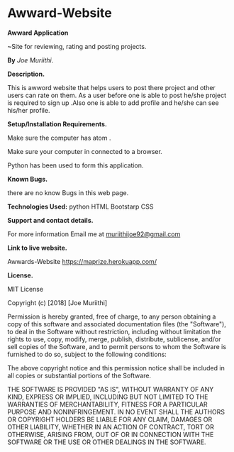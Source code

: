 # Awward-Website

**Awward Application**

~Site for reviewing, rating and posting projects.

**By** *Joe Muriithi*.

**Description.**

This is awword website that helps users to post there project and other users can rate on them. As a user before one is able to post he/she project is required to sign up .Also one is able to add profile and he/she can see his/her profile.

**Setup/Installation Requirements.**

Make sure the computer has atom .

Make sure your computer in connected to a browser.

Python has been used to form this application.

**Known Bugs.**

there are no know Bugs in this web page.

**Technologies Used:**
python
HTML
Bootstarp
CSS

**Support and contact details.**

For more information  Email me at muriithijoe92@gmail.com

**Link to live website.**

Awwards-Website https://maprize.herokuapp.com/

**License.**

MIT License

Copyright (c) [2018] [Joe Muriithi]

Permission is hereby granted, free of charge, to any person obtaining a copy
of this software and associated documentation files (the "Software"), to deal
in the Software without restriction, including without limitation the rights
to use, copy, modify, merge, publish, distribute, sublicense, and/or sell
copies of the Software, and to permit persons to whom the Software is
furnished to do so, subject to the following conditions:

The above copyright notice and this permission notice shall be included in all
copies or substantial portions of the Software.

THE SOFTWARE IS PROVIDED "AS IS", WITHOUT WARRANTY OF ANY KIND, EXPRESS OR
IMPLIED, INCLUDING BUT NOT LIMITED TO THE WARRANTIES OF MERCHANTABILITY,
FITNESS FOR A PARTICULAR PURPOSE AND NONINFRINGEMENT. IN NO EVENT SHALL THE
AUTHORS OR COPYRIGHT HOLDERS BE LIABLE FOR ANY CLAIM, DAMAGES OR OTHER
LIABILITY, WHETHER IN AN ACTION OF CONTRACT, TORT OR OTHERWISE, ARISING FROM,
OUT OF OR IN CONNECTION WITH THE SOFTWARE OR THE USE OR OTHER DEALINGS IN THE
SOFTWARE.
